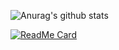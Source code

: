 ![Anurag's github stats](https://github-readme-stats.vercel.app/api?username=govmoe&theme=synthwave&show_icons=true)


[![ReadMe Card](https://github-readme-stats.vercel.app/api/pin/?username=moyuproduct&repo=MoYuStatus)](https://github.com/anuraghazra/github-readme-stats)
